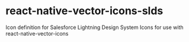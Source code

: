 # react-native-vector-icons-slds
Icon definition for Salesforce Lightning Design System Icons for use with react-native-vector-icons

